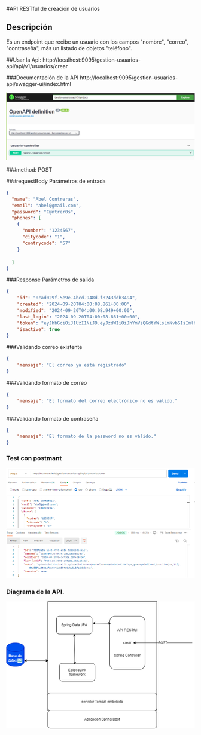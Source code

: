 #API RESTful de creación de usuarios

## Descripción
Es un endpoint que recibe un usuario con los campos "nombre", "correo", "contraseña",
más un listado de objetos "teléfono".

##Usar la Api:
http://localhost:9095/gestion-usuarios-api/api/v1/usuarios/crear

###Documentación de la API
http://localhost:9095/gestion-usuarios-api/swagger-ui/index.html

![swagger](swagger.png "swagger")


###method:
POST

###requestBody
Parámetros de entrada

```json
{
  "name": "Abel Contreras",
  "email": "abel@gmail.com",
  "password": "C@ntrer0s",
  "phones": [
    {
      "number": "1234567",
      "citycode": "1",
      "contrycode": "57"
    }
    
  ]
}
```

###Response 
Parámetros de salida 

```json
{
    "id": "0cad029f-5e9e-4bcd-948d-f8243ddb3494",
    "created": "2024-09-20T04:00:08.861+00:00",
    "modified": "2024-09-20T04:00:08.949+00:00",
    "last_login": "2024-09-20T04:00:08.861+00:00",
    "token": "eyJhbGciOiJIUzI1NiJ9.eyJzdWIiOiJhYmVsQGdtYWlsLmNvbSIsImlhdCI6MTcyNjgwNDgwOCwiZXhwIjoxNzI2ODQwODA4fQ.IYegSKvyDyCK_kWHMG0QnziTrEu69UoTZdJXL389FjQ",
    "isactive": true
}
```

###Validando correo existente
```json
{
    "mensaje": "El correo ya está registrado"
}
```
###Validando formato de correo 
```json
{
    "mensaje": "El formato del correo electrónico no es válido."
}
```
###Validando formato de contraseña

```json
{
    "mensaje": "El formato de la password no es válido."
}
```

### Test con postmant

![postman](postman.png "postman")


### Diagrama de la API.

![diagrama](diagrama.png "diagrama")
